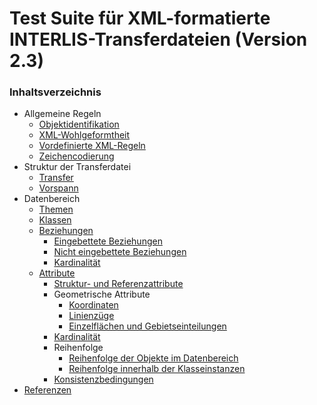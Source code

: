 # Test Suite für XML-formatierte INTERLIS-Transferdateien (Version 2.3)

### Inhaltsverzeichnis

* Allgemeine Regeln
  - [Objektidentifikation](identifiers.md)
  - [XML-Wohlgeformtheit](xml.md)
  - [Vordefinierte XML-Regeln](#312-vordefinierte-xml-regeln)
  - [Zeichencodierung](charEncoding.md)
* Struktur der Transferdatei
  - [Transfer](transfer.md)
  - [Vorspann](headerSection.md)
* Datenbereich
   - [Themen](topic.md)
   - [Klassen](classes.md)
   - [Beziehungen](associations.md#beziehungen)
     - [Eingebettete Beziehungen](associations.md#eingebettete-beziehungen)
     - [Nicht eingebettete Beziehungen](associations.md#nicht-eingebettete-beziehungen)
     - [Kardinalität](associations.md#kardinalität)
   - [Attribute](attributes.md#attribute)
     - [Struktur- und Referenzattribute](attributes.md#struktur--und-referenzattribute)
     - Geometrische Attribute
       - [Koordinaten](attributes.md#geometrische-attribute-koordinaten)
       - [Linienzüge](attributes.md#geometrische-attribute-linienzüge)
       - [Einzelflächen und Gebietseinteilungen](attributes.md#geometrische-attribute-einzelflächen-und-gebietseinteilungen)
     - [Kardinalität](attributes.md#kardinalität)
     - Reihenfolge
       - [Reihenfolge der Objekte im Datenbereich](order.md#reihenfolge-der-objekte-im-datenbereich)
       - [Reihenfolge innerhalb der Klasseinstanzen](order.md#reihenfolge-innerhalb-der-klasseinstanzen)
     - [Konsistenzbedingungen](constraints.md)
* [Referenzen](bib.md)
